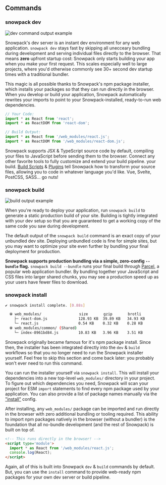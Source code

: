 ## Commands

### snowpack dev

![dev command output example](/img/snowpack-dev-startup-2.png)

Snowpack's dev server is an instant dev environment for any web application. `snowpack dev` stays fast by skipping all unecceary bundling during development and serving individual files directly to the browser. That means **zero** upfront startup cost: Snowpack only starts building your app when you make your first request. This scales especially well to large projects, where you'd otherwise commonly see 30+ second dev startup times with a traditional bundler.

This magic is all possible thanks to Snowpack's npm package installer, which installs your packages so that they can run directly in the browser. When you develop or build your application, Snowpack automatically rewrites your imports to point to your Snowpack-installed, ready-to-run web dependencies.


``` js
// Your Code:
import * as React from 'react';
import * as ReactDOM from 'react-dom';

// Build Output:
import * as React from '/web_modules/react.js';
import * as ReactDOM from '/web_modules/react-dom.js';
```

Snowpack supports JSX & TypeScript source code by default, compiling your files to JavaScript before sending them to the browser. Connect any other favorite tools to fully customize and extend your build pipeline. your build. [Build Scripts](#build-scripts) & [Plugins](#build-plugins) tell Snowpack how to transform your source files, allowing you to code in whatever language you'd like. Vue, Svelte, PostCSS, SASS... go nuts!

### snowpack build

![build output example](/img/snowpack-build-example.png)

When you're ready to deploy your application, run `snowpack build` to generate a static production build of your site. Building is tightly integrated with your dev setup so that you are guaranteed to get a working copy of the same code you saw during development.

The default output of the `snowpack build` command is an exact copy of your unbundled dev site. Deploying unbundled code is fine for simple sites, but you may want to optimize your site even further by bundling your final deployment for production. 

**Snowpack supports production bundling via a simple, zero-config `--bundle` flag.** `snowpack build --bundle` runs your final build through [Parcel](https://parceljs.org/), a popular web application bundler. By bundling together your JavaScript and CSS files into larger shared chunks, you may see a production speed up as your users have fewer files to download.


### snowpack install

``` bash
✔ snowpack install complete. [0.88s]

  ⦿ web_modules/                 size       gzip       brotli   
    ├─ react-dom.js              128.93 KB  39.89 KB   34.93 KB   
    └─ react.js                  0.54 KB    0.32 KB    0.28 KB    
  ⦿ web_modules/common/ (Shared)
    └─ index-8961bd84.js         10.83 KB   3.96 KB    3.51 KB    
```


Snowpack originally became famous for it's npm package install. Since then, the installer has been integrated directly into the `dev` & `build` workflows so that you no longer need to run the Snowpack installer yourself. Feel free to skip this section and come back later: you probably won't ever need to run this command.

You can run the installer yourself via `snowpack install`. This will install your dependencies into a new top-level `web_modules/` directory in your project. To figure out which dependencies you need, Snowpack will scan your project for ESM `import` statements to find every npm package used by your application. You can also provide a list of package names manually via the ["install"](#all-config-options) config.

After installing, any `web_modules/` package can be imported and run directly in the browser with zero additional bundling or tooling required. This ability to import npm packages natively in the browser (without a bundler) is the foundation that all no-bundle development (and the rest of Snowpack) is built on top of.

``` html
<!-- This runs directly in the browser! -->
<script type='module'>
  import * as React from '/web_modules/react.js';
  console.log(React);
</script>
```

Again, all of this is built into Snowpack `dev` & `build` commands by default. But, you can use the `install` command to provide web-ready npm packages for your own dev server or build pipeline.
